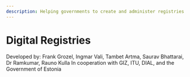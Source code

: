 ```yaml
---
description: Helping governments to create and administer registries
---
```


# Digital Registries

Developed by: Frank Grozel, Ingmar Vali, Tambet Artma, Saurav Bhattarai, Dr Ramkumar, Rauno Kulla In cooperation with GIZ, ITU, DIAL, and the Government of Estonia
